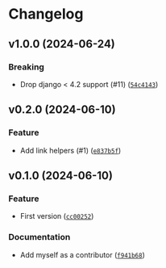 # Changelog

## v1.0.0 (2024-06-24)

### Breaking

- Drop django &lt; 4.2 support (#11) ([`54c4143`](https://github.com/browniebroke/django-admin-helpers/commit/54c4143c1e1235446579fcf4751151d3193f1fb5))

## v0.2.0 (2024-06-10)

### Feature

- Add link helpers (#1) ([`e837b5f`](https://github.com/browniebroke/django-admin-helpers/commit/e837b5f3b6e703f4f01c6c93a0f52030c4301f10))

## v0.1.0 (2024-06-10)

### Feature

- First version ([`cc00252`](https://github.com/browniebroke/django-admin-helpers/commit/cc00252709a5ab29455ab5d5b382bc3cbd250b4f))

### Documentation

- Add myself as a contributor ([`f941b68`](https://github.com/browniebroke/django-admin-helpers/commit/f941b68904ec5137c7f68f209408a6bde261116a))
